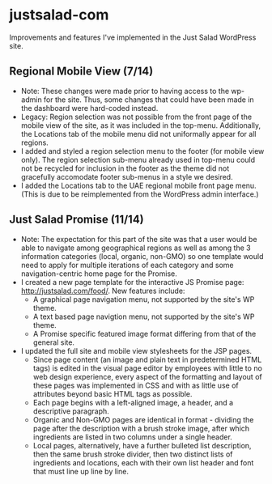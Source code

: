 # justsalad-com
Improvements and features I've implemented in the Just Salad WordPress site.

Regional Mobile View (7/14)
----------------------------
  * Note: These changes were made prior to having access to the wp-admin for the site. Thus, 
  some changes that could have been made in the dashboard were hard-coded instead.
  * Legacy: Region selection was not possible from the front page of the mobile view of the site,
  as it was included in the top-menu. Additionally, the Locations tab of the mobile menu did not
  uniformally appear for all regions.
  * I added and styled a region selection menu to the footer (for mobile view only). The region
  selection sub-menu already used in top-menu could not be recycled for inclusion in the footer
  as the theme did not gracefully accomodate footer sub-menus in a style we desired.
  * I added the Locations tab to the UAE regional mobile front page menu. (This is due to be
  reimplemented from the WordPress admin interface.)
  
Just Salad Promise (11/14)
--------------------------
  * Note: The expectation for this part of the site was that a user would be able to navigate
  among geographical regions as well as among the 3 information categories (local, organic,
  non-GMO) so one template would need to apply for multiple iterations of each category and some
  navigation-centric home page for the Promise.
  * I created a new page template for the interactive JS Promise page: http://justsalad.com/food/.
  New features include:
    - A graphical page navigation menu, not supported by the site's WP theme.
    - A text based page navigtion menu, not supported by the site's WP theme.
    - A Promise specific featured image format differing from that of the general site.
  * I updated the full site and mobile view stylesheets for the JSP pages.
    - Since page content (an image and plain text in predetermined HTML tags) is edited in the
    visual page editor by employees with little to no web design experience, every aspect of
    the formatting and layout of these pages was implemented in CSS and with as little use of 
    attributes beyond basic HTML tags as possible.
    - Each page begins with a left-aligned image, a header, and a descriptive paragraph.
    - Organic and Non-GMO pages are identical in format - dividing the page after the description
    with a brush stroke image, after which ingredients are listed in two columns under a single 
    header.
    - Local pages, alternatively, have a further bulleted list description, then the same brush
    stroke divider, then two distinct lists of ingredients and locations, each with their own 
    list header and font that must line up line by line.
